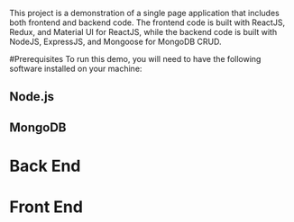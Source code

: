 This project is a demonstration of a single page application that includes both frontend and backend code. The frontend code is built with ReactJS, Redux, and Material UI for ReactJS, while the backend code is built with NodeJS, ExpressJS, and Mongoose for MongoDB CRUD.

#Prerequisites
To run this demo, you will need to have the following software installed on your machine:

## Node.js
## MongoDB

# Back End

# Front End